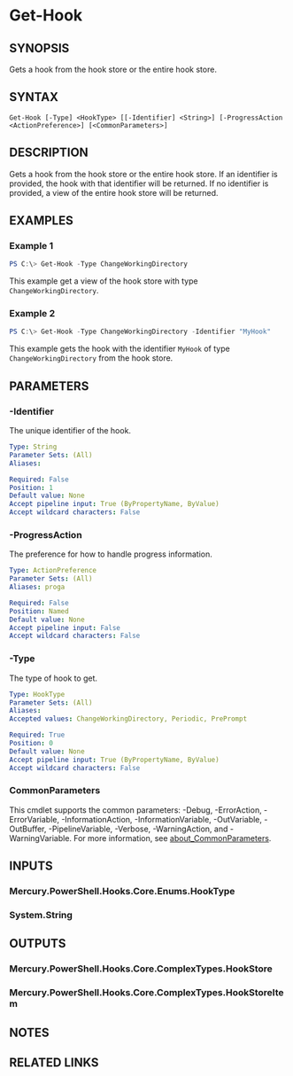 ﻿---
external help file: Mercury.PowerShell.Hooks.dll-Help.xml
Module Name: Mercury.PowerShell.Hooks
online version:
schema: 2.0.0
---

# Get-Hook

## SYNOPSIS

Gets a hook from the hook store or the entire hook store.

## SYNTAX

```
Get-Hook [-Type] <HookType> [[-Identifier] <String>] [-ProgressAction <ActionPreference>] [<CommonParameters>]
```

## DESCRIPTION

Gets a hook from the hook store or the entire hook store. If an identifier is provided, the hook with that identifier will be returned. If no identifier is provided, a view of the entire hook store will be returned.

## EXAMPLES

### Example 1

```powershell
PS C:\> Get-Hook -Type ChangeWorkingDirectory
```

This example get a view of the hook store with type `ChangeWorkingDirectory`.

### Example 2

```powershell
PS C:\> Get-Hook -Type ChangeWorkingDirectory -Identifier "MyHook"
```

This example gets the hook with the identifier `MyHook` of type `ChangeWorkingDirectory` from the hook store.

## PARAMETERS

### -Identifier

The unique identifier of the hook.

```yaml
Type: String
Parameter Sets: (All)
Aliases:

Required: False
Position: 1
Default value: None
Accept pipeline input: True (ByPropertyName, ByValue)
Accept wildcard characters: False
```

### -ProgressAction

The preference for how to handle progress information.

```yaml
Type: ActionPreference
Parameter Sets: (All)
Aliases: proga

Required: False
Position: Named
Default value: None
Accept pipeline input: False
Accept wildcard characters: False
```

### -Type

The type of hook to get.

```yaml
Type: HookType
Parameter Sets: (All)
Aliases:
Accepted values: ChangeWorkingDirectory, Periodic, PrePrompt

Required: True
Position: 0
Default value: None
Accept pipeline input: True (ByPropertyName, ByValue)
Accept wildcard characters: False
```

### CommonParameters

This cmdlet supports the common parameters: -Debug, -ErrorAction, -ErrorVariable, -InformationAction, -InformationVariable, -OutVariable, -OutBuffer, -PipelineVariable, -Verbose, -WarningAction, and -WarningVariable. For more information, see [about_CommonParameters](http://go.microsoft.com/fwlink/?LinkID=113216).

## INPUTS

### Mercury.PowerShell.Hooks.Core.Enums.HookType

### System.String

## OUTPUTS

### Mercury.PowerShell.Hooks.Core.ComplexTypes.HookStore

### Mercury.PowerShell.Hooks.Core.ComplexTypes.HookStoreItem

## NOTES

## RELATED LINKS

